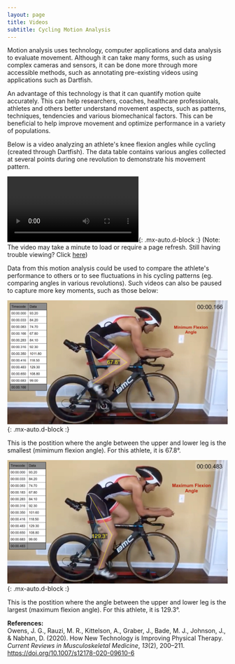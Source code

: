 ```yaml
---
layout: page
title: Videos
subtitle: Cycling Motion Analysis
---
```


Motion analysis uses technology, computer applications and data analysis to evaluate movement. Although it can take many forms, such as using complex cameras and sensors, it can be done more through more accessible methods, such as annotating pre-existing videos using applications such as Dartfish. 

An advantage of this technology is that it can quantify motion quite accurately. This can help researchers, coaches, healthcare professionals, athletes and others better understand movement aspects, such as patterns, techniques, tendencies and various biomechanical factors. This can be beneficial to help improve movement and optimize performance in a variety of populations. 

Below is a video analyzing an athlete's knee flexion angles while cycling (created through Dartfish). The data table contains various angles collected at several points during one revolution to demonstrate his movement pattern. 

![video](images/video.mp4){: .mx-auto.d-block :}
(Note: The video may take a minute to load or require a page refresh. Still having trouble viewing? Click [here](images/video.mp4))

Data from this motion analysis could be used to compare the athlete's performance to others or to see fluctuations in his cycling patterns (eg. comparing angles in various revolutions). Such videos can also be paused to capture more key moments, such as those below:

![min](images/minimang.png){: .mx-auto.d-block :}

This is the postition where the angle between the upper and lower leg is the smallest (mimimum flexion angle). For this athlete, it is 67.8°. 

![max](images/maxang.png){: .mx-auto.d-block :}

This is the postition where the angle between the upper and lower leg is the largest (maximum flexion angle). For this athlete, it is 129.3°.

**References:**  
Owens, J. G., Rauzi, M. R., Kittelson, A., Graber, J., Bade, M. J., Johnson, J., & Nabhan, D. (2020). How New Technology is Improving Physical Therapy. _Current Reviews in Musculoskeletal Medicine_, _13_(2), 200–211. https://doi.org/10.1007/s12178-020-09610-6 
